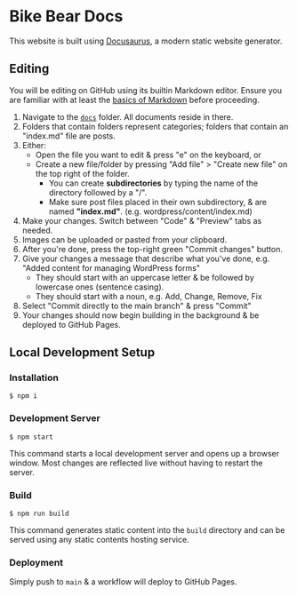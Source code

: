 # Bike Bear Docs

This website is built using [Docusaurus](https://docusaurus.io/), a modern static website generator.

## Editing

You will be editing on GitHub using its builtin Markdown editor. Ensure you are familiar with at least the [basics of Markdown](https://www.markdownguide.org/basic-syntax/) before proceeding.

1. Navigate to the [`docs`](https://github.com/BikeBearLabs/docs/tree/main/docs) folder. All documents reside in there.
2. Folders that contain folders represent categories; folders that contain an "index.md" file are posts.
3. Either:
   * Open the file you want to edit & press "e" on the keyboard, or
   * Create a new file/folder by pressing "Add file" > "Create new file" on the top right of the folder.
     * You can create **subdirectories** by typing the name of the directory followed by a "/".
     * Make sure post files placed in their own subdirectory, & are named **"index.md"**. (e.g. wordpress/content/index.md)
4. Make your changes. Switch between "Code" & "Preview" tabs as needed.
5. Images can be uploaded or pasted from your clipboard.
6. After you're done, press the top-right green "Commit changes" button.
7. Give your changes a message that describe what you've done, e.g. "Added content for managing WordPress forms"
   * They should start with an uppercase letter & be followed by lowercase ones (sentence casing).
   * They should start with a noun, e.g. Add, Change, Remove, Fix
8. Select "Commit directly to the main branch" & press "Commit"
9. Your changes should now begin building in the background & be deployed to GitHub Pages.

## Local Development Setup

### Installation

```
$ npm i
```

### Development Server

```
$ npm start
```

This command starts a local development server and opens up a browser window. Most changes are reflected live without having to restart the server.

### Build

```
$ npm run build
```

This command generates static content into the `build` directory and can be served using any static contents hosting service.

### Deployment

Simply push to `main` & a workflow will deploy to GitHub Pages.

